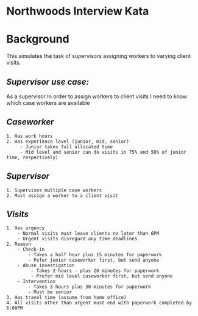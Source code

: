 # Northwoods Interview Kata

# Background
This simulates the task of supervisors assigning workers to varying client visits. 
## _Supervisor use case:_

 As a supervisor
 In order to assign workers to client visits
 I need to know which case workers are available

## _Caseworker_
    1. Has work hours
    2. Has experience level (junior, mid, senior)
	     - Junior takes full allocated time
	     - Mid level and senior can do visits in 75% and 50% of junior time, respectively)

## _Supervisor_

    1. Supervises multiple case workers
    2. Must assign a worker to a client visit

## _Visits_ 
    1. Has urgency
        - Normal visits must leave clients no later than 6PM
        - Urgent visits disregard any time deadlines
    2. Reason
        - Check-in 
            - Takes a half hour plus 15 minutes for paperwork
            - Pefer junior caseworker first, but send anyone
        - Abuse investigation 
             - Takes 2 hours - plus 20 minutes for paperwork
             - Prefer mid level caseworker first, but send anyone
        - Intervention 
            - Takes 3 hours plus 30 minutes for paperwork
            - Must be senior
    3. Has travel time (assume from home office)
    4. All visits other than urgent must end with paperwork completed by 6:00PM
